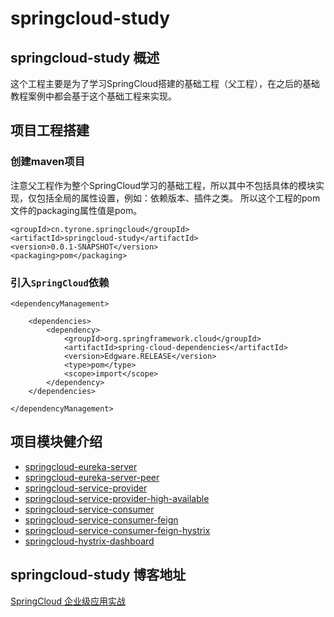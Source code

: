 # springcloud-study
## springcloud-study 概述
这个工程主要是为了学习SpringCloud搭建的基础工程（父工程），在之后的基础教程案例中都会基于这个基础工程来实现。

## 项目工程搭建
### 创建maven项目
注意父工程作为整个SpringCloud学习的基础工程，所以其中不包括具体的模块实现，仅包括全局的属性设置，例如：依赖版本、插件之类。 
所以这个工程的pom文件的packaging属性值是pom。 

```
<groupId>cn.tyrone.springcloud</groupId>
<artifactId>springcloud-study</artifactId>
<version>0.0.1-SNAPSHOT</version>
<packaging>pom</packaging>

```

### 引入` SpringCloud `依赖

```
<dependencyManagement>

    <dependencies>
        <dependency>
            <groupId>org.springframework.cloud</groupId>
            <artifactId>spring-cloud-dependencies</artifactId>
            <version>Edgware.RELEASE</version>
            <type>pom</type>
            <scope>import</scope>
        </dependency>
    </dependencies>

</dependencyManagement>

```

## 项目模块健介绍 </br>
- [springcloud-eureka-server](https://github.com/myNameIssls/springcloud-study/tree/master/springcloud-eureka-server) </br>
- [springcloud-eureka-server-peer](https://github.com/myNameIssls/springcloud-study/tree/master/springcloud-eureka-server-peer) </br>
- [springcloud-service-provider](https://github.com/myNameIssls/springcloud-study/tree/master/springcloud-service-provider) </br>
- [springcloud-service-provider-high-available](https://github.com/myNameIssls/springcloud-study/tree/master/springcloud-service-provider-high-available) <br >
- [springcloud-service-consumer](https://github.com/myNameIssls/springcloud-study/tree/master/springcloud-service-consumer) <br >
- [springcloud-service-consumer-feign](https://github.com/myNameIssls/springcloud-study/tree/master/springcloud-service-consumer-feign) <br >
- [springcloud-service-consumer-feign-hystrix](https://github.com/myNameIssls/springcloud-study/tree/master/springcloud-service-consumer-feign-hystrix) <br >
- [springcloud-hystrix-dashboard](https://github.com/myNameIssls/springcloud-study/tree/master/springcloud-hystrix-dashboard) <br >

## springcloud-study 博客地址 </br>
[SpringCloud 企业级应用实战](https://blog.csdn.net/mynameissls/article/details/81150061)








